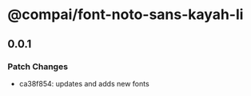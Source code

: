# @compai/font-noto-sans-kayah-li

## 0.0.1
### Patch Changes

- ca38f854: updates and adds new fonts
